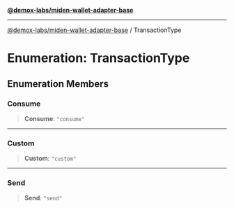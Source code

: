 [**@demox-labs/miden-wallet-adapter-base**](../README.md)

***

[@demox-labs/miden-wallet-adapter-base](../globals.md) / TransactionType

# Enumeration: TransactionType

## Enumeration Members

### Consume

> **Consume**: `"consume"`

***

### Custom

> **Custom**: `"custom"`

***

### Send

> **Send**: `"send"`
